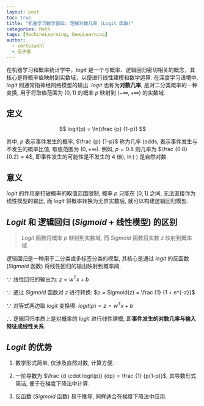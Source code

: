 ```yaml
---
layout: post
toc: true
title: "机器学习数学基础: 理解对数几率 (Logit 函数)"
categories: Math
tags: [MachineLearning, DeepLearning]
author:
  - vortezwohl
  - 吴子豪
---
```

在机器学习和概率统计学中，$logit$ 是一个与概率、逻辑回归密切相关的概念，其核心是将概率值映射到实数域，以便进行线性建模和数学运算. 在深度学习语境中, $logit$ 则通常指神经网络模型的输出. $logit$ 也称为**对数几率**, 是对二分类概率的一种变换, 用于将取值范围为 $[0, 1]$ 的概率 $p$ 映射到 $(- \infty, + \infty)$ 的实数域.

## 定义

$$
logit(p) = \ln(\frac {p} {1-p})
$$

其中, $p$ 表示事件发生的概率, $\frac {p} {1-p}$ 称为几率 (odds, 表示事件发生与不发生的概率比值, 取值范围为 $(0, + \infty)$. 例如, $p=0.8$ 则几率为 $\frac {0.8} {0.2} = 4$, 即事件发生的可能性是不发生的 4 倍), $\ln(\cdot)$ 是自然对数.

## 意义

$logit$ 的作用是打破概率的取值范围限制, 概率 $p$ 只能在 $[0, 1]$ 之间, 无法直接作为线性模型的输出, 而 $logit$ 将概率转换为无界实数后, 就可以构建逻辑回归模型.

## $Logit$ 和 逻辑回归 ($Sigmoid$ + 线性模型) 的区别

> $Logit$ 函数将概率 $p$ 映射到实数域, 而 $Sigmoid$ 函数将实数 $z$ 映射到概率域.

逻辑回归是一种用于二分类或多标签分类的模型, 其核心是通过 $logit$ 的反函数 ($Sigmoid$ 函数) 将线性回归的输出映射到概率阈.

$\because$ 线性回归的输出为: $z = w^Tx + b$

$\because$ 通过 $Sigmoid$ 函数对 $z$ 进行转换: $p = Sigmoid(z) = \frac {1} {1 + e^{-z}}$

$\because$ 对等式两边取 $logit$ 变换得: $logit(p) = z = w^Tx + b$

$\therefore$ 逻辑回归本质上是对概率的 $logit$ 进行线性建模, 即**事件发生的对数几率与输入特征成线性关系**.

## $Logit$ 的优势

1. 数学形式简单, 仅涉及自然对数, 计算方便.

2. 一阶导数为 $\frac {d \cdot logit(p)} {dp} = \frac {1} {p(1-p)}$, 其导数形式简洁, 便于在梯度下降法中计算.

3. 反函数 ($Sigmoid$ 函数) 易于推导, 同样适合在梯度下降法中应用.
